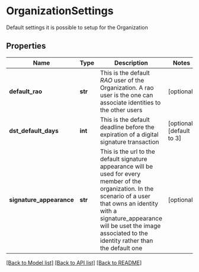 # OrganizationSettings

Default settings it is possible to setup for the Organization
## Properties
Name | Type | Description | Notes
------------ | ------------- | ------------- | -------------
**default_rao** | **str** | This is the default *RAO* user of the Organization. A rao user is the one can associate identities to the other users  | [optional] 
**dst_default_days** | **int** | This is the default deadline before the expiration of a digital signature transaction | [optional] [default to 3]
**signature_appearance** | **str** | This is the url to the default signature appearance will be used for every member of the organization. In the scenario of a user that owns an identity with a signature_appearance will be uset the image associated to the identity rather than the default one  | [optional] 

[[Back to Model list]](../README.md#documentation-for-models) [[Back to API list]](../README.md#documentation-for-api-endpoints) [[Back to README]](../README.md)


